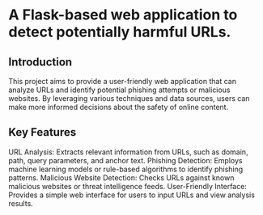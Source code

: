 <h1>A Flask-based web application to detect potentially harmful URLs.</h1>
<h2>Introduction</h2>
<p>This project aims to provide a user-friendly web application that can analyze URLs and identify potential phishing attempts or malicious websites. By leveraging various techniques and data sources, users can make more informed decisions about the safety of online content.
</p>
<h2>Key Features</h2>
<p>
URL Analysis: Extracts relevant information from URLs, such as domain, path, query parameters, and anchor text.
Phishing Detection: Employs machine learning models or rule-based algorithms to identify phishing patterns.
Malicious Website Detection: Checks URLs against known malicious websites or threat intelligence feeds.
User-Friendly Interface: Provides a simple web interface for users to input URLs and view analysis results.</p>
